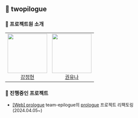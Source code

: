 ## 💫 twopilogue

### 💁 프로젝트원 소개

<table>
<tr>
<td align="center"><a href="https://github.com/taboowiths"><img src="https://avatars.githubusercontent.com/u/85155789?v=4" width="127px;"/></br> <div>강정현</div></a></td>
<td align="center"><a href="https://github.com/Kuuuna98"><img src="https://avatars.githubusercontent.com/u/26339069?v=4" width="127px;"/></br> <div>권유나</div></a></td>
</tr>
</table>

### 📖 진행중인 프로젝트
- [[Web] prologue](https://github.com/twopilogue/prologue) team-epilogue의 [prologue](https://github.com/team-epilogue/prologue) 프로젝트 리팩토링 (2024.04.05~)
